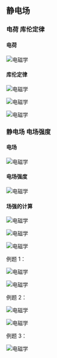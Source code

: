 ## 静电场

### 电荷 库伦定律

#### 电荷

![电磁学](./images/电磁学/pin-05-19.png)

#### 库伦定律

![电磁学](./images/电磁学/pin-05-19_1.png)

![电磁学](./images/电磁学/pin-05-19_2.png)

![电磁学](./images/电磁学/pin-05-19_3.png)

### 静电场 电场强度

#### 电场

![电磁学](./images/电磁学/pin-05-19_4.png)

#### 电场强度

![电磁学](./images/电磁学/pin-05-19_5.png)

#### 场强的计算

![电磁学](./images/电磁学/pin-05-19_6.png)

![电磁学](./images/电磁学/pin-05-19_7.png)

![电磁学](./images/电磁学/pin-05-19_8.png)

例题 1：

![电磁学](./images/电磁学/pin-05-19_9.png)

![电磁学](./images/电磁学/pin-05-19_10.png)

例题 2：

![电磁学](./images/电磁学/pin-05-19_11.png)

![电磁学](./images/电磁学/pin-05-19_12.png)

例题 3：

![电磁学](./images/电磁学/pin-05-19_13.png)